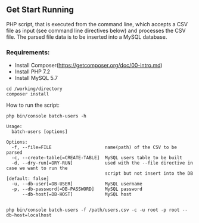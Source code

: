 
## Get Start Running
PHP script, that is executed from the command line, which accepts a CSV file as input
(see command line directives below) and processes the CSV file. The parsed file data is to be
inserted into a MySQL database.

### Requirements:
- Install Composer(https://getcomposer.org/doc/00-intro.md)
- Install PHP 7.2
- Install MySQL 5.7

```
cd /working/directory
composer install
``` 

How to run the script:
```
php bin/console batch-users -h

Usage:
  batch-users [options]

Options:
  -f, --file=FILE                    name(path) of the CSV to be parsed
  -c, --create-table[=CREATE-TABLE]  MySQL users table to be built
  -d, --dry-run[=DRY-RUN]            used with the --file directive in case we want to run the
                                     script but not insert into the DB [default: false]
  -u, --db-user[=DB-USER]            MySQL username
  -p, --db-password[=DB-PASSWORD]    MySQL password
      --db-host[=DB-HOST]            MySQL host


php bin/console batch-users -f /path/users.csv -c -u root -p root --db-host=localhost
```


